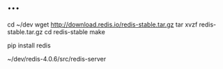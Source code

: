 # ...

cd ~/dev
wget http://download.redis.io/redis-stable.tar.gz
tar xvzf redis-stable.tar.gz
cd redis-stable
make

pip install redis

~/dev/redis-4.0.6/src/redis-server

